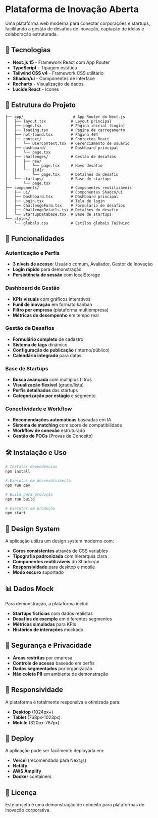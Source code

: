 # Plataforma de Inovação Aberta

Uma plataforma web moderna para conectar corporações e startups, facilitando a gestão de desafios de inovação, captação de ideias e colaboração estruturada.

## 🚀 Tecnologias

- **Next.js 15** - Framework React com App Router
- **TypeScript** - Tipagem estática
- **Tailwind CSS v4** - Framework CSS utilitário
- **Shadcn/ui** - Componentes de interface
- **Recharts** - Visualização de dados
- **Lucide React** - Ícones

## 📁 Estrutura do Projeto

```
├── app/                      # App Router do Next.js
│   ├── layout.tsx           # Layout principal
│   ├── page.tsx             # Página inicial (Login)
│   ├── loading.tsx          # Página de carregamento
│   ├── not-found.tsx        # Página 404
│   ├── context/             # Contextos React
│   │   └── UserContext.tsx  # Gerenciamento de usuário
│   ├── dashboard/           # Dashboard principal
│   │   └── page.tsx
│   ├── challenges/          # Gestão de desafios
│   │   ├── new/
│   │   │   └── page.tsx     # Novo desafio
│   │   └── [id]/
│   │       └── page.tsx     # Detalhes do desafio
│   └── startups/            # Base de startups
│       └── page.tsx
├── components/              # Componentes reutilizáveis
│   ├── ui/                  # Componentes Shadcn/ui
│   ├── Dashboard.tsx        # Dashboard principal
│   ├── Login.tsx            # Tela de login
│   ├── ChallengeForm.tsx    # Formulário de desafios
│   ├── ChallengeDetails.tsx # Detalhes do desafio
│   └── StartupDatabase.tsx  # Base de startups
└── styles/
    └── globals.css          # Estilos globais Tailwind
```

## 🎯 Funcionalidades

### Autenticação e Perfis
- **3 níveis de acesso**: Usuário comum, Avaliador, Gestor de Inovação
- **Login rápido** para demonstração
- **Persistência de sessão** com localStorage

### Dashboard de Gestão
- **KPIs visuais** com gráficos interativos
- **Funil de inovação** em formato kanban
- **Filtro por empresa** (plataforma multiempresa)
- **Métricas de desempenho** em tempo real

### Gestão de Desafios
- **Formulário completo** de cadastro
- **Sistema de tags** dinâmico
- **Configuração de publicação** (interno/público)
- **Calendário integrado** para datas

### Base de Startups
- **Busca avançada** com múltiplos filtros
- **Visualização flexível** (grade/lista)
- **Perfis detalhados** das startups
- **Categorização por estágio** e segmento

### Conectividade e Workflow
- **Recomendações automáticas** baseadas em IA
- **Sistema de matching** com score de compatibilidade
- **Workflow de conexão** estruturado
- **Gestão de POCs** (Provas de Conceito)

## 🛠️ Instalação e Uso

```bash
# Instalar dependências
npm install

# Executar em desenvolvimento
npm run dev

# Build para produção
npm run build

# Executar em produção
npm start
```

## 🎨 Design System

A aplicação utiliza um design system moderno com:

- **Cores consistentes** através de CSS variables
- **Tipografia padronizada** com hierarquia clara
- **Componentes reutilizáveis** do Shadcn/ui
- **Responsividade** para desktop e mobile
- **Modo escuro** suportado

## 📊 Dados Mock

Para demonstração, a plataforma inclui:
- **Startups fictícias** com dados realistas
- **Desafios de exemplo** em diferentes segmentos
- **Métricas simuladas** para KPIs
- **Histórico de interações** mockado

## 🔐 Segurança e Privacidade

- **Áreas restritas** por empresa
- **Controle de acesso** baseado em perfis
- **Dados segmentados** por organização
- **Não coleta PII** em ambiente de demonstração

## 📱 Responsividade

A plataforma é totalmente responsiva e otimizada para:
- **Desktop** (1024px+)
- **Tablet** (768px-1023px)  
- **Mobile** (320px-767px)

## 🚀 Deploy

A aplicação pode ser facilmente deployada em:
- **Vercel** (recomendado para Next.js)
- **Netlify**
- **AWS Amplify**
- **Docker** containers

## 📄 Licença

Este projeto é uma demonstração de conceito para plataformas de inovação corporativa.